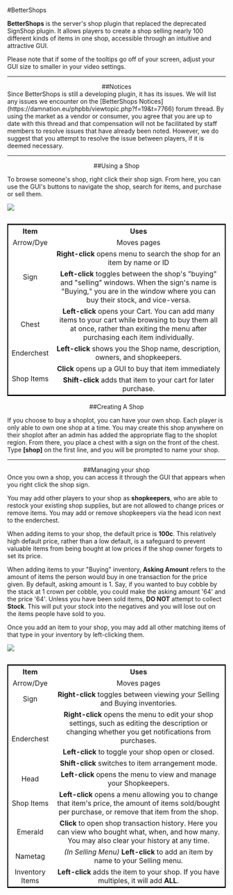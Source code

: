 ---
---
#BetterShops

**BetterShops** is the server's shop plugin that replaced the deprecated SignShop plugin. It allows players to create a shop selling nearly 100 different kinds of items in one shop, accessible through an intuitive and attractive GUI.

Please note that if some of the tooltips go off of your screen, adjust your GUI size to smaller in your video settings.

___

<div style="text-align: center;" markdown="1">
##Notices
</div>
Since BetterShops is still a developing plugin, it has its issues. We will list any issues we encounter on the [BetterShops Notices](https://damnation.eu/phpbb/viewtopic.php?f=19&t=7766) forum thread. By using the market as a vendor or consumer, you agree that you are up to date with this thread and that compensation will not be facilitated by staff members to resolve issues that have already been noted. However, we do suggest that you attempt to resolve the issue between players, if it is deemed necessary.

___

<div style="text-align: center;" markdown="1">
##Using a Shop
</div>

To browse someone's shop, right click their shop sign. From here, you can use the GUI's buttons to navigate the shop, search for items, and purchase or sell them.

<a><img src="http://damnation.eu/wiki/images/3/36/Shop_Use.png"></a>
<table class="tg" width="65%" style="background-color:#FFF; text-align:center; border: 2px solid #000; float:right;">
  <tr>
    <th class="tg-yw4l" width="20%">Item</th>
    <th class="tg-yw4l" width="80%">Uses</th>
  </tr>
  <tr>
    <td class="tg-9hbo">Arrow/Dye</td>
    <td class="tg-jogk">Moves pages</td>
  </tr>
  <tr>
    <td class="tg-9hbo" rowspan="2">Sign</td>
    <td class="tg-jogk"><b>Right-click</b> opens menu to search the shop for an item by name or ID</td>
  </tr>
  <tr>
    <td class="tg-jogk"><b>Left-click</b> toggles between the shop's "buying" and "selling" windows. When the sign's name is "Buying," you are in the window where you can buy their stock, and vice-versa.</td>
  </tr>
  <tr>
    <td class="tg-9hbo">Chest</td>
    <td class="tg-jogk"><b>Left-click</b> opens your Cart. You can add many items to your cart while browsing to buy them all at once, rather than exiting the menu after purchasing each item individually.</td>
  </tr>
  <tr>
    <td class="tg-9hbo">Enderchest</td>
    <td class="tg-jogk"><b>Left-click</b> shows you the Shop name, description, owners, and shopkeepers.</td>
  </tr>
  <tr>
    <td class="tg-9hbo" rowspan="2">Shop Items</td>
    <td class="tg-jogk"><b>Click</b> opens up a GUI to buy that item immediately</td>
  </tr>
  <tr>
    <td class="tg-jogk"><b>Shift-click</b> adds that item to your cart for later purchase.</td>
  </tr>
</table>

___

<div style="text-align: center;" markdown="1">
##Creating A Shop
</div>

If you choose to buy a shoplot, you can have your own shop. Each player is only able to own one shop at a time. You may create this shop anywhere on their shoplot after an admin has added the appropriate flag to the shoplot region. From there, you place a chest with a sign on the front of the chest. Type **[shop]** on the first line, and you will be prompted to name your shop.

___

<div style="text-align: center;" markdown="1">
##Managing your shop
</div>
Once you own a shop, you can access it through the GUI that appears when you right click the shop sign. 

You may add other players to your shop as **shopkeepers**, who are able to restock your existing shop supplies, but are not allowed to change prices or remove items. You may add or remove shopkeepers via the head icon next to the enderchest.

When adding items to your shop, the default price is **100c**. This relatively high default price, rather than a low default, is a safeguard to prevent valuable items from being bought at low prices if the shop owner forgets to set its price.

When adding items to your "Buying" inventory, **Asking Amount** refers to the amount of items the person would buy in one transaction for the price given. By default, asking amount is 1. Say, if you wanted to buy cobble by the stack at 1 crown per cobble, you could make the asking amount '64' and the price '64'. Unless you have been sold items, **DO NOT** attempt to collect **Stock**. This will put your stock into the negatives and you will lose out on the items people have sold to you.

Once you add an item to your shop, you may add all other matching items of that type in your inventory by left-clicking them.

<a><img src="http://damnation.eu/wiki/images/5/5b/Shop_Manage.png"></a>

<table class="tg" width="65%" style="background-color:#FFF; text-align:center; border: 2px solid #000; float:right;">
  <tr>
    <th class="tg-yw4l" width="20%">Item</th>
    <th class="tg-yw4l" width="80%">Uses</th>
  </tr>
  <tr>
    <td class="tg-9hbo">Arrow/Dye</td>
    <td class="tg-jogk">Moves pages</td>
  </tr>
  <tr>
    <td class="tg-9hbo">Sign</td>
    <td class="tg-jogk"><b>Right-click</b> toggles between viewing your Selling and Buying inventories.</td>
  </tr>
  <tr>
    <td class="tg-9hbo" rowspan="3">Enderchest</td>
    <td class="tg-jogk"><b>Right-click</b> opens the menu to edit your shop settings, such as editing the description or changing whether you get notifications from purchases.</td>
  </tr>
  <tr>
    <td class="tg-9hbo"><b>Left-click</b> to toggle your shop open or closed.</td>
  </tr>
  </tr>
  <tr>
    <td class="tg-9hbo"><b>Shift-click</b> switches to item arrangement mode.</td>
  </tr>
  <tr>
    <td class="tg-9hbo">Head</td>
    <td class="tg-jogk"><b>Left-click</b> opens the menu to view and manage your Shopkeepers.</td>
  </tr>
  <tr>
    <td class="tg-9hbo">Shop Items</td>
    <td class="tg-jogk"><b>Left-click</b> opens a menu allowing you to change that item's price, the amount of items sold/bought per purchase, or remove that item from the shop.</td>
  </tr>
  <tr>
    <td class="tg-9hbo">Emerald</td>
    <td class="tg-jogk"><b>Click</b> to open shop transaction history. Here you can view who bought what, when, and how many. You may also clear your history at any time.</td>
  </tr>
  <tr>
    <td class="tg-9hbo">Nametag</td>
    <td class="tg-jogk"><i>(In Selling Menu)</i> <b>Left-click</b> to add an item by name to your Selling menu.</td>
  </tr>
  <tr>
    <td class="tg-9hbo">Inventory Items</td>
    <td class="tg-jogk"><b>Left-click</b> adds the item to your shop. If you have multiples, it will add <b>ALL</b>.</td>
  </tr>
</table>

___

